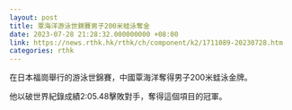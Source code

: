 ```yaml
---
layout: post
title: 覃海洋游泳世錦賽男子200米蛙泳奪金
date: 2023-07-28 21:28:32.000000000 +08:00
link: https://news.rthk.hk/rthk/ch/component/k2/1711089-20230728.htm
categories: rthk
---
```


在日本福崗舉行的游泳世錦賽，中國覃海洋奪得男子200米蛙泳金牌。

他以破世界紀錄成績2:05.48擊敗對手，奪得這個項目的冠軍。
